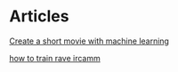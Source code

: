# Articles


[Create a short movie with machine learning](machine_learning/create_a_short_movie_with_machine_learning/create_a_short_movie_with_machine_learning.md)

[how to train rave ircamm](machine_learning/rave_ircam/how%20to%20train%20rave%20ircamm.md)
